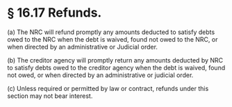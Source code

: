 # § 16.17   Refunds.

(a) The NRC will refund promptly any amounts deducted to satisfy debts owed to the NRC when the debt is waived, found not owed to the NRC, or when directed by an administrative or Judicial order.


(b) The creditor agency will promptly return any amounts deducted by NRC to satisfy debts owed to the creditor agency when the debt is waived, found not owed, or when directed by an administrative or judicial order.


(c) Unless required or permitted by law or contract, refunds under this section may not bear interest.




